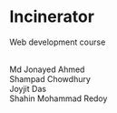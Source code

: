 # Incinerator
Web development course

<br>
Md Jonayed Ahmed
<br>
Shampad Chowdhury
<br>
Joyjit Das
<br>
Shahin Mohammad Redoy
